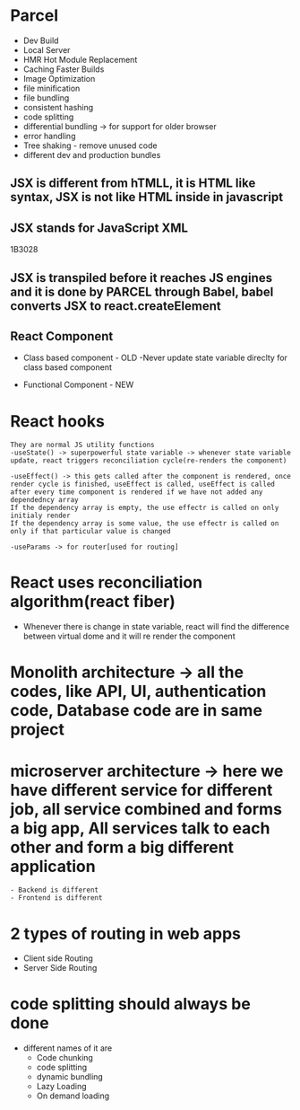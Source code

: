 # Parcel

- Dev Build
- Local Server
- HMR Hot Module Replacement
- Caching Faster Builds
- Image Optimization
- file minification
- file bundling
- consistent hashing
- code splitting
- differential bundling -> for support for older browser
- error handling
- Tree shaking - remove unused code
- different dev and production bundles

## JSX is different from hTMLL, it is HTML like syntax, JSX is not like HTML inside in javascript

## JSX stands for JavaScript XML

1B3028

## JSX is transpiled before it reaches JS engines and it is done by PARCEL through Babel, babel converts JSX to react.createElement

## React Component

- Class based component - OLD
  -Never update state variable direclty for class based component

- Functional Component - NEW

# React hooks

    They are normal JS utility functions
    -useState() -> superpowerful state variable -> whenever state variable update, react triggers reconciliation cycle(re-renders the component)

    -useEffect() -> this gets called after the component is rendered, once render cycle is finished, useEffect is called, useEffect is called after every time component is rendered if we have not added any dependedncy array
    If the dependency array is empty, the use effectr is called on only initialy render
    If the dependency array is some value, the use effectr is called on only if that particular value is changed

    -useParams -> for router[used for routing]

# React uses reconciliation algorithm(react fiber)

- Whenever there is change in state variable, react will find the difference between virtual dome and it will
  re render the component

# Monolith architecture -> all the codes, like API, UI, authentication code, Database code are in same project

# microserver architecture -> here we have different service for different job, all service combined and forms a big app, All services talk to each other and form a big different application

    - Backend is different
    - Frontend is different

# 2 types of routing in web apps

- Client side Routing
- Server Side Routing

# code splitting should always be done

- different names of it are
  - Code chunking
  - code splitting
  - dynamic bundling
  - Lazy Loading
  - On demand loading
